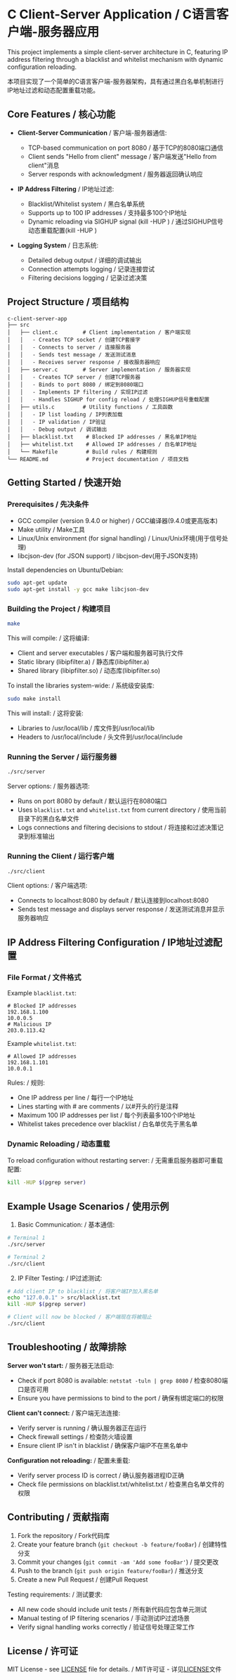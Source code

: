# C Client-Server Application / C语言客户端-服务器应用

This project implements a simple client-server architecture in C, featuring IP address filtering through a blacklist and whitelist mechanism with dynamic configuration reloading.

本项目实现了一个简单的C语言客户端-服务器架构，具有通过黑白名单机制进行IP地址过滤和动态配置重载功能。

## Core Features / 核心功能

- **Client-Server Communication** / 客户端-服务器通信:
  - TCP-based communication on port 8080 / 基于TCP的8080端口通信
  - Client sends "Hello from client" message / 客户端发送"Hello from client"消息
  - Server responds with acknowledgment / 服务器返回确认响应

- **IP Address Filtering** / IP地址过滤:
  - Blacklist/Whitelist system / 黑白名单系统
  - Supports up to 100 IP addresses / 支持最多100个IP地址
  - Dynamic reloading via SIGHUP signal (kill -HUP <pid>) / 通过SIGHUP信号动态重载配置(kill -HUP <pid>)

- **Logging System** / 日志系统:
  - Detailed debug output / 详细的调试输出
  - Connection attempts logging / 记录连接尝试
  - Filtering decisions logging / 记录过滤决策

## Project Structure / 项目结构

```
c-client-server-app
├── src
│   ├── client.c        # Client implementation / 客户端实现
│   │   - Creates TCP socket / 创建TCP套接字
│   │   - Connects to server / 连接服务器
│   │   - Sends test message / 发送测试消息
│   │   - Receives server response / 接收服务器响应
│   ├── server.c        # Server implementation / 服务器实现
│   │   - Creates TCP server / 创建TCP服务器
│   │   - Binds to port 8080 / 绑定到8080端口
│   │   - Implements IP filtering / 实现IP过滤
│   │   - Handles SIGHUP for config reload / 处理SIGHUP信号重载配置
│   ├── utils.c         # Utility functions / 工具函数
│   │   - IP list loading / IP列表加载
│   │   - IP validation / IP验证
│   │   - Debug output / 调试输出
│   ├── blacklist.txt    # Blocked IP addresses / 黑名单IP地址
│   ├── whitelist.txt    # Allowed IP addresses / 白名单IP地址
│   └── Makefile         # Build rules / 构建规则
└── README.md            # Project documentation / 项目文档
```

## Getting Started / 快速开始

### Prerequisites / 先决条件

- GCC compiler (version 9.4.0 or higher) / GCC编译器(9.4.0或更高版本)
- Make utility / Make工具
- Linux/Unix environment (for signal handling) / Linux/Unix环境(用于信号处理)
- libcjson-dev (for JSON support) / libcjson-dev(用于JSON支持)

Install dependencies on Ubuntu/Debian:
```bash
sudo apt-get update
sudo apt-get install -y gcc make libcjson-dev
```

### Building the Project / 构建项目

```bash
make
```

This will compile: / 这将编译:
- Client and server executables / 客户端和服务器可执行文件
- Static library (libipfilter.a) / 静态库(libipfilter.a)
- Shared library (libipfilter.so) / 动态库(libipfilter.so)

To install the libraries system-wide: / 系统级安装库:
```bash
sudo make install
```
This will install: / 这将安装:
- Libraries to /usr/local/lib / 库文件到/usr/local/lib
- Headers to /usr/local/include / 头文件到/usr/local/include

### Running the Server / 运行服务器

```bash
./src/server
```

Server options: / 服务器选项:
- Runs on port 8080 by default / 默认运行在8080端口
- Uses `blacklist.txt` and `whitelist.txt` from current directory / 使用当前目录下的黑白名单文件
- Logs connections and filtering decisions to stdout / 将连接和过滤决策记录到标准输出

### Running the Client / 运行客户端

```bash
./src/client
```

Client options: / 客户端选项:
- Connects to localhost:8080 by default / 默认连接到localhost:8080
- Sends test message and displays server response / 发送测试消息并显示服务器响应

## IP Address Filtering Configuration / IP地址过滤配置

### File Format / 文件格式

Example `blacklist.txt`:
```
# Blocked IP addresses
192.168.1.100
10.0.0.5
# Malicious IP
203.0.113.42
```

Example `whitelist.txt`:
```
# Allowed IP addresses
192.168.1.101
10.0.0.1
```

Rules: / 规则:
- One IP address per line / 每行一个IP地址
- Lines starting with # are comments / 以#开头的行是注释
- Maximum 100 IP addresses per list / 每个列表最多100个IP地址
- Whitelist takes precedence over blacklist / 白名单优先于黑名单

### Dynamic Reloading / 动态重载

To reload configuration without restarting server: / 无需重启服务器即可重载配置:
```bash
kill -HUP $(pgrep server)
```

## Example Usage Scenarios / 使用示例

1. Basic Communication: / 基本通信:
```bash
# Terminal 1
./src/server

# Terminal 2
./src/client
```

2. IP Filter Testing: / IP过滤测试:
```bash
# Add client IP to blacklist / 将客户端IP加入黑名单
echo "127.0.0.1" > src/blacklist.txt
kill -HUP $(pgrep server)

# Client will now be blocked / 客户端现在将被阻止
./src/client
```

## Troubleshooting / 故障排除

**Server won't start:** / 服务器无法启动:
- Check if port 8080 is available: `netstat -tuln | grep 8080` / 检查8080端口是否可用
- Ensure you have permissions to bind to the port / 确保有绑定端口的权限

**Client can't connect:** / 客户端无法连接:
- Verify server is running / 确认服务器正在运行
- Check firewall settings / 检查防火墙设置
- Ensure client IP isn't in blacklist / 确保客户端IP不在黑名单中

**Configuration not reloading:** / 配置未重载:
- Verify server process ID is correct / 确认服务器进程ID正确
- Check file permissions on blacklist.txt/whitelist.txt / 检查黑白名单文件的权限

## Contributing / 贡献指南

1. Fork the repository / Fork代码库
2. Create your feature branch (`git checkout -b feature/fooBar`) / 创建特性分支
3. Commit your changes (`git commit -am 'Add some fooBar'`) / 提交更改
4. Push to the branch (`git push origin feature/fooBar`) / 推送分支
5. Create a new Pull Request / 创建Pull Request

Testing requirements: / 测试要求:
- All new code should include unit tests / 所有新代码应包含单元测试
- Manual testing of IP filtering scenarios / 手动测试IP过滤场景
- Verify signal handling works correctly / 验证信号处理正常工作

## License / 许可证

MIT License - see [LICENSE](LICENSE) file for details. / MIT许可证 - 详见[LICENSE](LICENSE)文件
